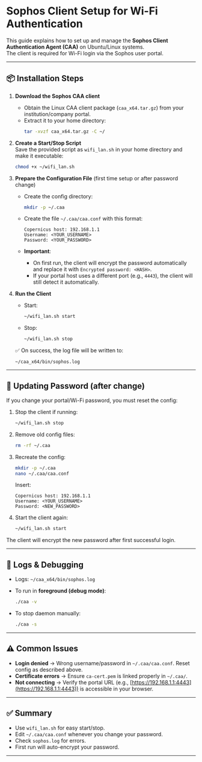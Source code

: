 
# Sophos Client Setup for Wi-Fi Authentication

This guide explains how to set up and manage the **Sophos Client Authentication Agent (CAA)** on Ubuntu/Linux systems.  
The client is required for Wi-Fi login via the Sophos user portal.

---

## 📦 Installation Steps

1. **Download the Sophos CAA client**  
   - Obtain the Linux CAA client package (`caa_x64.tar.gz`) from your institution/company portal.
   - Extract it to your home directory:
     ```bash
     tar -xvzf caa_x64.tar.gz -C ~/
     ```

2. **Create a Start/Stop Script**  
   Save the provided script as `wifi_lan.sh` in your home directory and make it executable:
   ```bash
   chmod +x ~/wifi_lan.sh


3. **Prepare the Configuration File** (first time setup or after password change)

   * Create the config directory:

     ```bash
     mkdir -p ~/.caa
     ```
   * Create the file `~/.caa/caa.conf` with this format:

     ```
     Copernicus host: 192.168.1.1
     Username: <YOUR_USERNAME>
     Password: <YOUR_PASSWORD>
     ```
   * **Important**:

     * On first run, the client will encrypt the password automatically and replace it with `Encrypted password: <HASH>`.
     * If your portal host uses a different port (e.g., `4443`), the client will still detect it automatically.

4. **Run the Client**

   * Start:

     ```bash
     ~/wifi_lan.sh start
     ```
   * Stop:

     ```bash
     ~/wifi_lan.sh stop
     ```

   ✅ On success, the log file will be written to:

   ```
   ~/caa_x64/bin/sophos.log
   ```

---

## 🔑 Updating Password (after change)

If you change your portal/Wi-Fi password, you must reset the config:

1. Stop the client if running:

   ```bash
   ~/wifi_lan.sh stop
   ```

2. Remove old config files:

   ```bash
   rm -rf ~/.caa
   ```

3. Recreate the config:

   ```bash
   mkdir -p ~/.caa
   nano ~/.caa/caa.conf
   ```

   Insert:

   ```
   Copernicus host: 192.168.1.1
   Username: <YOUR_USERNAME>
   Password: <NEW_PASSWORD>
   ```

4. Start the client again:

   ```bash
   ~/wifi_lan.sh start
   ```

The client will encrypt the new password after first successful login.

---

## 📑 Logs & Debugging

* Logs: `~/caa_x64/bin/sophos.log`
* To run in **foreground (debug mode)**:

  ```bash
  ./caa -v
  ```
* To stop daemon manually:

  ```bash
  ./caa -s
  ```

---

## ⚠️ Common Issues

* **Login denied** → Wrong username/password in `~/.caa/caa.conf`. Reset config as described above.
* **Certificate errors** → Ensure `ca-cert.pem` is linked properly in `~/.caa/`.
* **Not connecting** → Verify the portal URL (e.g., [https://192.168.1.1:4443](https://192.168.1.1:4443)) is accessible in your browser.

---

## ✅ Summary

* Use `wifi_lan.sh` for easy start/stop.
* Edit `~/.caa/caa.conf` whenever you change your password.
* Check `sophos.log` for errors.
* First run will auto-encrypt your password.

---

